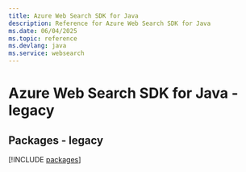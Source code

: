 ```yaml
---
title: Azure Web Search SDK for Java
description: Reference for Azure Web Search SDK for Java
ms.date: 06/04/2025
ms.topic: reference
ms.devlang: java
ms.service: websearch
---
```

# Azure Web Search SDK for Java - legacy
## Packages - legacy
[!INCLUDE [packages](web-search-index.md)]